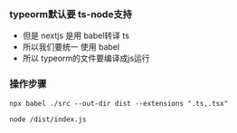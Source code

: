 ### typeorm默认要 ts-node支持

- 但是 nextjs 是用 babel转译 ts
- 所以我们要统一 使用 babel
- 所以 typeorm的文件要编译成js运行 

### 操作步骤

```$xslt
npx babel ./src --out-dir dist --extensions ".ts,.tsx"

node /dist/index.js
```